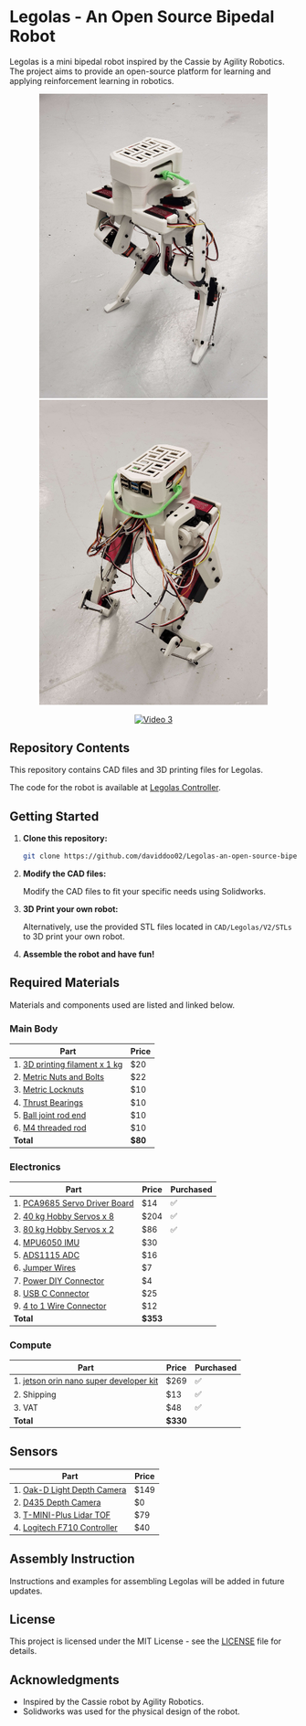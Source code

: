 # Legolas - An Open Source Bipedal Robot

Legolas is a mini bipedal robot inspired by the Cassie by Agility Robotics. The project aims to provide an open-source platform for learning and applying reinforcement learning in robotics.

<p align="center">
  <img src="assets/cover_image_front.jpg" width="400" />
  <img src="assets/cover_image_back.jpg" width="400" />
</p>

<p align="center">
  <a href="assets/Walking_Test_3.mp4"><img src="assets/Walking_Test_3.gif" alt="Video 3" width="800"></a>
</p>

## Repository Contents

This repository contains CAD files and 3D printing files for Legolas. 

The code for the robot is available at [Legolas Controller](https://github.com/daviddoo02/Legolas_Controller).

## Getting Started

1. **Clone this repository:**

    ```bash
    git clone https://github.com/daviddoo02/Legolas-an-open-source-biped/
    ```

2. **Modify the CAD files:**

    Modify the CAD files to fit your specific needs using Solidworks.

3. **3D Print your own robot:**

    Alternatively, use the provided STL files located in `CAD/Legolas/V2/STLs` to 3D print your own robot.

4. **Assemble the robot and have fun!**

## Required Materials

Materials and components used are listed and linked below.

### Main Body

| Part | Price | 
|------|-------|
| 1. [3D printing filament x 1 kg](https://www.amazon.com/dp/B089S1HB8K) | $20 |
| 2. [Metric Nuts and Bolts](https://www.amazon.com/Assortment-M2-M3-M4-M5/dp/B0CBMMPPKF) | $22 |
| 3. [Metric Locknuts](https://www.amazon.com/dp/B0CHVTYLWC) | $10 |
| 4. [Thrust Bearings](https://www.amazon.com/gp/product/B08FHTD8VT) | $10 |
| 5. [Ball joint rod end](https://www.amazon.com/gp/product/B0828T1NNW) | $10 |
| 6. [M4 threaded rod](https://www.amazon.com/gp/product/B01MAYQ12S) | $10 |
| **Total** | **$80** |

### Electronics

| Part | Price | Purchased |
| ---- | ----- | --------- |
| 1. [PCA9685 Servo Driver Board](https://www.amazon.com/gp/product/B07BRS249H) | $14 | :white_check_mark: |
| 2. [40 kg Hobby Servos x 8](https://www.amazon.com/Servo-Torque-Waterproof-Degree-Compatible/dp/B0C95YMMQS) | $204 | :white_check_mark: |
| 3. [80 kg Hobby Servos x 2](https://www.amazon.com/GoolRC-Digital-Torque-Waterproof-Replacements/dp/B0B5H4MWZG/ref=sr_1_2?crid=1JM9GBMY97KTM&keywords=80%2Bkg%2Bservo&qid=1705472455&sprefix=80%2Bkg%2Bservo%2Caps%2C98&sr=8-2&th=1) | $86 | :white_check_mark: |
| 4. [MPU6050 IMU](https://www.amazon.com/Acceleration-Sensors-Accelerometer-Three-Axis-Quadcopter/dp/B07V67DQ5N) | $30 |
| 5. [ADS1115 ADC](https://www.amazon.com/gp/product/B07VPFLSMX) | $16|
| 6. [Jumper Wires](https://www.amazon.com/Elegoo-EL-CP-004-Multicolored-Breadboard-arduino/dp/B01EV70C78) | $7 |
| 7. [Power DIY Connector](https://www.amazon.com/dp/B09S3S6RYC) | $4 |
| 8. [USB C Connector](https://www.amazon.com/dp/B0CCJRWKC5) | $25 |
| 9. [4 to 1 Wire Connector](https://www.amazon.com/dp/B0B28GNVGZ) | $12 |
| **Total** | **$353** |

### Compute
| Part | Price | Purchased |
| ---- | ----- | --------- |
| 1. [jetson orin nano super developer kit](https://crg.co.il/product/nvidia-jetson-orin-nano-8gb-development-kit/) | $269 | :white_check_mark: |
| 2. Shipping | $13 | :white_check_mark: | 
| 3. VAT | $48 | :white_check_mark: | 
| **Total** | **$330** |


## Sensors
| Part | Price |
| ---- | ----- |
| 1. [Oak-D Light Depth Camera](https://shop.luxonis.com/products/oak-d-lite-1) | $149 |
| 2. [D435 Depth Camera](https://www.amazon.com/Intel-Depth-Camera-D435-Tracking/dp/B07B43WP7V) | $0 |
| 3. [T-MINI-Plus Lidar TOF](https://www.amazon.com/dp/B0CCJRWKC5) | $79 |
| 4. [Logitech F710 Controller](https://www.amazon.com/Logitech-940-000117-Gamepad-F710/dp/B0041RR0TW) | $40 |



## Assembly Instruction

Instructions and examples for assembling Legolas will be added in future updates.

## License

This project is licensed under the MIT License - see the [LICENSE](LICENSE) file for details.

## Acknowledgments

- Inspired by the Cassie robot by Agility Robotics.
- Solidworks was used for the physical design of the robot.
